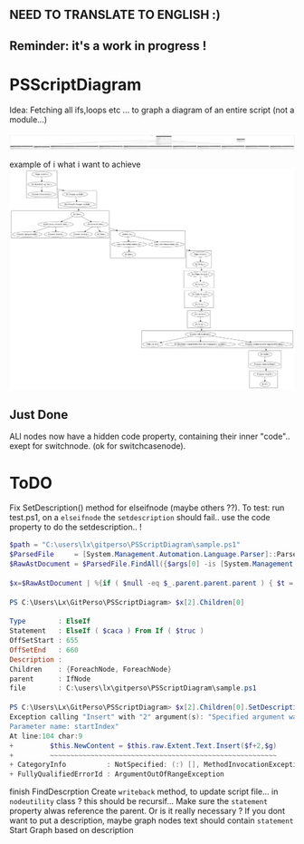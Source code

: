 ## NEED TO TRANSLATE TO ENGLISH :)
## Reminder: it's a work in progress !

# PSScriptDiagram
Idea: Fetching all ifs,loops etc ... to graph a diagram of an entire script (not a module...)

![plop](classes.png)

example of i what i want to achieve
![plopy](Images/sample_subgraphs_lastchild_to_firstparent.png)

## Just Done
ALl nodes now have a hidden code property, containing their inner "code".. exept for switchnode. (ok for switchcasenode).

# ToDO
Fix SetDescription() method for elseifnode (maybe others ??). To test: run test.ps1, on a ``elseifnode`` the ``setdescription`` should fail..
use the code property to do the setdescription.. !
```powershell
$path = "C:\users\lx\gitperso\PSScriptDiagram\sample.ps1"
$ParsedFile     = [System.Management.Automation.Language.Parser]::ParseFile($path, [ref]$null, [ref]$Null)
$RawAstDocument = $ParsedFile.FindAll({$args[0] -is [System.Management.Automation.Language.Ast]}, $false)

$x=$RawAstDocument | %{if ( $null -eq $_.parent.parent.parent ) { $t = [nodeutility]::SetNode($_); if ( $null -ne  $t) { $t} } }

PS C:\Users\Lx\GitPerso\PSScriptDiagram> $x[2].Children[0]                        

Type        : ElseIf
Statement   : ElseIf ( $caca ) From If ( $truc )
OffSetStart : 655
OffSetEnd   : 660
Description : 
Children    : {ForeachNode, ForeachNode}
parent      : IfNode
file        : C:\users\lx\gitperso\PSScriptDiagram\sample.ps1

PS C:\Users\Lx\GitPerso\PSScriptDiagram> $x[2].Children[0].SetDescription("test DESCRIPTIONNNNN")
Exception calling "Insert" with "2" argument(s): "Specified argument was out of the range of valid values.
Parameter name: startIndex"
At line:104 char:9
+         $this.NewContent = $this.raw.Extent.Text.Insert($f+2,$g)
+         ~~~~~~~~~~~~~~~~~~~~~~~~~~~~~~~~~~~~~~~~~~~~~~~~~~~~~~~~
+ CategoryInfo          : NotSpecified: (:) [], MethodInvocationException
+ FullyQualifiedErrorId : ArgumentOutOfRangeException

```
finish FindDescrption
Create ``writeback`` method, to update script file... in ``nodeutility`` class ? this should be recursif...
Make sure the ``statement`` property alwas reference the parent. Or is it really necessary ?
If you dont want to put a description, maybe graph nodes text should contain ``statement``
Start Graph based on description
